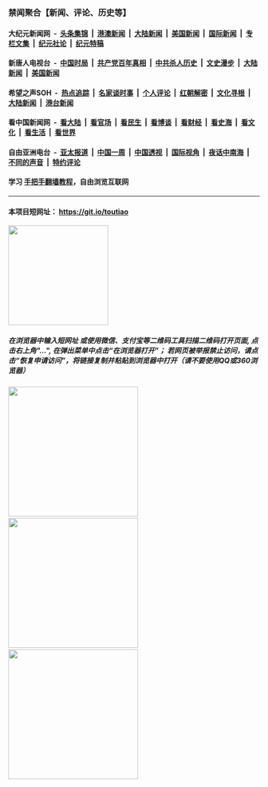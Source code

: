 ### 禁闻聚合【新闻、评论、历史等】

#### 大纪元新闻网 &nbsp;-&nbsp; [头条集锦](indexes/E头条集锦.md?t=03091132) &nbsp;|&nbsp; [港澳新闻](indexes/E港澳新闻.md?t=03091132)  &nbsp;|&nbsp; [大陆新闻](indexes/E大陆新闻.md?t=03091132) &nbsp;|&nbsp; [美国新闻](indexes/E美国新闻.md?t=03091132) &nbsp;|&nbsp; [国际新闻](indexes/E国际新闻.md?t=03091132) &nbsp;|&nbsp; [专栏文集](indexes/E专栏文集.md?t=03091132) &nbsp;|&nbsp; [纪元社论](indexes/E纪元社论.md?t=03091132) &nbsp;|&nbsp; [纪元特稿](indexes/E纪元特稿.md?t=03091132) 

#### 新唐人电视台 &nbsp;-&nbsp; [中国时局](indexes/N中国时局.md?t=03091132) &nbsp;|&nbsp; [共产党百年真相](indexes/N共产党百年真相.md?t=03091132) &nbsp;|&nbsp; [中共杀人历史](indexes/N中共杀人历史.md?t=03091132) &nbsp;|&nbsp; [文史漫步](indexes/N文史漫步.md?t=03091132) &nbsp;|&nbsp; [大陆新闻](indexes/N大陆新闻.md?t=03091132) &nbsp;|&nbsp; [美国新闻](indexes/N美国新闻.md?t=03091132)

#### 希望之声SOH &nbsp;-&nbsp; [热点追踪](indexes/H热点追踪.md?t=03091132) &nbsp;|&nbsp; [名家谈时事](indexes/H名家谈时事.md?t=03091132) &nbsp;|&nbsp; [个人评论](indexes/H个人评论.md?t=03091132)  &nbsp;|&nbsp; [红朝解密](indexes/H红朝解密.md?t=03091132) &nbsp;|&nbsp; [文化寻根](indexes/H文化寻根.md?t=03091132) &nbsp;|&nbsp; [大陆新闻](indexes/H大陆新闻.md?t=03091132) &nbsp;|&nbsp; [港台新闻](indexes/H港台新闻.md?t=03091132)

#### 看中国新闻网 &nbsp;-&nbsp; [看大陆](indexes/S看大陆.md?t=03091132) &nbsp;|&nbsp; [看官场](indexes/S看官场.md?t=03091132) &nbsp;|&nbsp; [看民生](indexes/S看民生.md?t=03091132)  &nbsp;|&nbsp; [看博谈](indexes/S看博谈.md?t=03091132) &nbsp;|&nbsp; [看财经](indexes/S看财经.md?t=03091132) &nbsp;|&nbsp; [看史海](indexes/S看史海.md?t=03091132) &nbsp;|&nbsp; [看文化](indexes/S看文化.md?t=03091132) &nbsp;|&nbsp; [看生活](indexes/S看生活.md?t=03091132) &nbsp;|&nbsp; [看世界](indexes/S看世界.md?t=03091132)

#### 自由亚洲电台 &nbsp;-&nbsp; [亚太报道](indexes/R亚太报道.md?t=03091132) &nbsp;|&nbsp; [中国一周](indexes/R中国一周.md?t=03091132) &nbsp;|&nbsp; [中国透视](indexes/R中国透视.md?t=03091132)  &nbsp;|&nbsp; [国际视角](indexes/R国际视角.md?t=03091132) &nbsp;|&nbsp; [夜话中南海](indexes/R夜话中南海.md?t=03091132) &nbsp;|&nbsp; [不同的声音](indexes/R不同的声音.md?t=03091132) &nbsp;|&nbsp; [特约评论](indexes/R特约评论.md?t=03091132)

#### 学习 [手把手翻墙教程](https://github.com/gfw-breaker/guides/wiki)，自由浏览互联网

----

#### 本项目短网址： https://git.io/toutiao
<img src="https://raw.githubusercontent.com/gfw-breaker/banned-news/master/scripts/img/qr.png" width="200px"/>  

##### 在浏览器中输入短网址 或使用微信、支付宝等二维码工具扫描二维码打开页面, 点击右上角"...", 在弹出菜单中点击“在浏览器打开”； 若网页被举报禁止访问，请点击“恢复申请访问”，将链接复制并粘贴到浏览器中打开（请不要使用QQ或360浏览器）

<img src="https://raw.githubusercontent.com/gfw-breaker/banned-news/master/scripts/img/1.png" width="260px"/> &nbsp; <img src="https://raw.githubusercontent.com/gfw-breaker/banned-news/master/scripts/img/2.png" width="260px"/> &nbsp; <img src="https://raw.githubusercontent.com/gfw-breaker/banned-news/master/scripts/img/3.png" width="260px"/>
